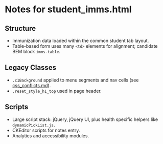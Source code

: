# Notes for student_imms.html

## Structure
- Immunization data loaded within the common student tab layout.
- Table-based form uses many `<td>` elements for alignment; candidate BEM block `imms-table`.

## Legacy Classes
- `.c1Background` applied to menu segments and nav cells (see [css_conflicts.md](css_conflicts.md)).
- `.reset_style_h1_top` used in page header.

## Scripts
- Large script stack: jQuery, jQuery UI, plus health specific helpers like `dynamicPickList.js`.
- CKEditor scripts for notes entry.
- Analytics and accessibility modules.
